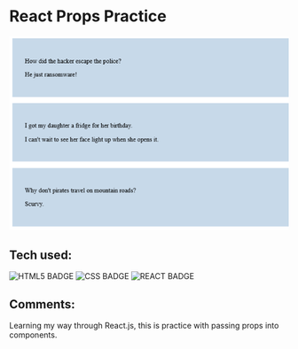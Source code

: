 # React Props Practice

![Jenie | Software Engineer](/src/assets/images/jokes.png)



## Tech used: 
![HTML5 BADGE](https://img.shields.io/static/v1?label=|&message=HTML5&color=5a5a5a&style=flat&logo=html5) ![CSS BADGE](https://img.shields.io/static/v1?label=|&message=CSS3&color=5a5a5a&style=flat&logo=css3) ![REACT BADGE](https://img.shields.io/static/v1?label=|&message=REACT&color=5a5a5a&style=flat&logo=react)


## Comments:

Learning my way through React.js, this is practice with passing props into components.

